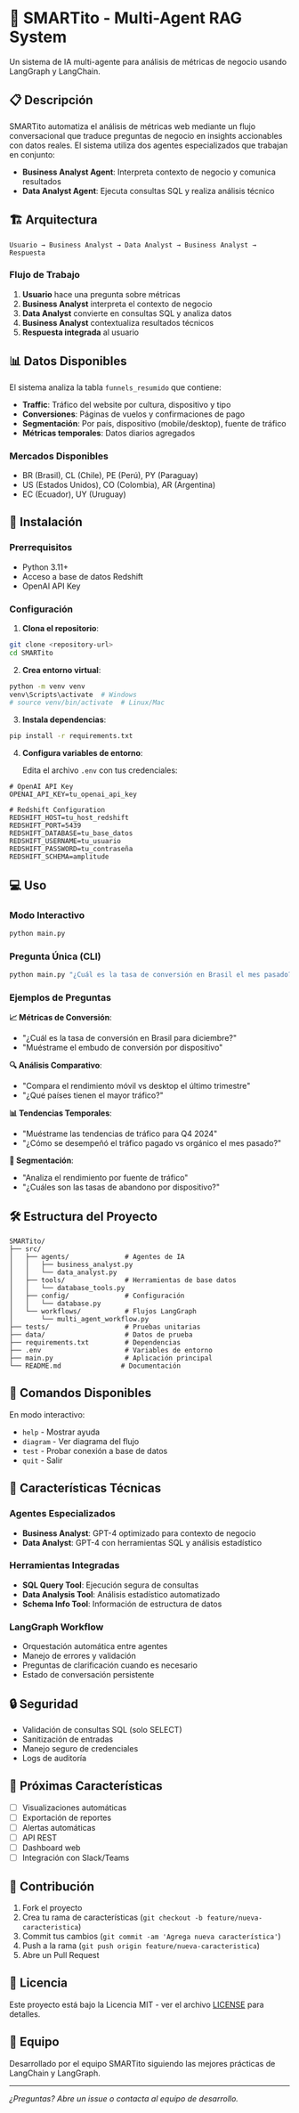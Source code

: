 # 🤖 SMARTito - Multi-Agent RAG System

Un sistema de IA multi-agente para análisis de métricas de negocio usando LangGraph y LangChain.

## 📋 Descripción

SMARTito automatiza el análisis de métricas web mediante un flujo conversacional que traduce preguntas de negocio en insights accionables con datos reales. El sistema utiliza dos agentes especializados que trabajan en conjunto:

- **Business Analyst Agent**: Interpreta contexto de negocio y comunica resultados
- **Data Analyst Agent**: Ejecuta consultas SQL y realiza análisis técnico

## 🏗 Arquitectura

```
Usuario → Business Analyst → Data Analyst → Business Analyst → Respuesta
```

### Flujo de Trabajo
1. **Usuario** hace una pregunta sobre métricas
2. **Business Analyst** interpreta el contexto de negocio
3. **Data Analyst** convierte en consultas SQL y analiza datos
4. **Business Analyst** contextualiza resultados técnicos
5. **Respuesta integrada** al usuario

## 📊 Datos Disponibles

El sistema analiza la tabla `funnels_resumido` que contiene:

- **Traffic**: Tráfico del website por cultura, dispositivo y tipo
- **Conversiones**: Páginas de vuelos y confirmaciones de pago  
- **Segmentación**: Por país, dispositivo (mobile/desktop), fuente de tráfico
- **Métricas temporales**: Datos diarios agregados

### Mercados Disponibles
- BR (Brasil), CL (Chile), PE (Perú), PY (Paraguay)
- US (Estados Unidos), CO (Colombia), AR (Argentina)
- EC (Ecuador), UY (Uruguay)

## 🚀 Instalación

### Prerrequisitos
- Python 3.11+
- Acceso a base de datos Redshift
- OpenAI API Key

### Configuración

1. **Clona el repositorio**:
```bash
git clone <repository-url>
cd SMARTito
```

2. **Crea entorno virtual**:
```bash
python -m venv venv
venv\Scripts\activate  # Windows
# source venv/bin/activate  # Linux/Mac
```

3. **Instala dependencias**:
```bash
pip install -r requirements.txt
```

4. **Configura variables de entorno**:
   
   Edita el archivo `.env` con tus credenciales:
```env
# OpenAI API Key
OPENAI_API_KEY=tu_openai_api_key

# Redshift Configuration  
REDSHIFT_HOST=tu_host_redshift
REDSHIFT_PORT=5439
REDSHIFT_DATABASE=tu_base_datos
REDSHIFT_USERNAME=tu_usuario
REDSHIFT_PASSWORD=tu_contraseña
REDSHIFT_SCHEMA=amplitude
```

## 💻 Uso

### Modo Interactivo
```bash
python main.py
```

### Pregunta Única (CLI)
```bash
python main.py "¿Cuál es la tasa de conversión en Brasil el mes pasado?"
```

### Ejemplos de Preguntas

**📈 Métricas de Conversión**:
- "¿Cuál es la tasa de conversión en Brasil para diciembre?"
- "Muéstrame el embudo de conversión por dispositivo"

**🔍 Análisis Comparativo**:
- "Compara el rendimiento móvil vs desktop el último trimestre"
- "¿Qué países tienen el mayor tráfico?"

**📊 Tendencias Temporales**:
- "Muéstrame las tendencias de tráfico para Q4 2024"
- "¿Cómo se desempeñó el tráfico pagado vs orgánico el mes pasado?"

**🎯 Segmentación**:
- "Analiza el rendimiento por fuente de tráfico"
- "¿Cuáles son las tasas de abandono por dispositivo?"

## 🛠 Estructura del Proyecto

```
SMARTito/
├── src/
│   ├── agents/              # Agentes de IA
│   │   ├── business_analyst.py
│   │   └── data_analyst.py
│   ├── tools/               # Herramientas de base datos
│   │   └── database_tools.py
│   ├── config/              # Configuración
│   │   └── database.py
│   └── workflows/           # Flujos LangGraph
│       └── multi_agent_workflow.py
├── tests/                   # Pruebas unitarias
├── data/                    # Datos de prueba
├── requirements.txt         # Dependencias
├── .env                     # Variables de entorno
├── main.py                  # Aplicación principal
└── README.md               # Documentación
```

## 🔧 Comandos Disponibles

En modo interactivo:
- `help` - Mostrar ayuda
- `diagram` - Ver diagrama del flujo
- `test` - Probar conexión a base de datos  
- `quit` - Salir

## 📝 Características Técnicas

### Agentes Especializados
- **Business Analyst**: GPT-4 optimizado para contexto de negocio
- **Data Analyst**: GPT-4 con herramientas SQL y análisis estadístico

### Herramientas Integradas
- **SQL Query Tool**: Ejecución segura de consultas
- **Data Analysis Tool**: Análisis estadístico automatizado
- **Schema Info Tool**: Información de estructura de datos

### LangGraph Workflow
- Orquestación automática entre agentes
- Manejo de errores y validación
- Preguntas de clarificación cuando es necesario
- Estado de conversación persistente

## 🔒 Seguridad

- Validación de consultas SQL (solo SELECT)
- Sanitización de entradas
- Manejo seguro de credenciales
- Logs de auditoría

## 🚧 Próximas Características

- [ ] Visualizaciones automáticas
- [ ] Exportación de reportes
- [ ] Alertas automáticas
- [ ] API REST
- [ ] Dashboard web
- [ ] Integración con Slack/Teams

## 🤝 Contribución

1. Fork el proyecto
2. Crea tu rama de características (`git checkout -b feature/nueva-caracteristica`)
3. Commit tus cambios (`git commit -am 'Agrega nueva característica'`)
4. Push a la rama (`git push origin feature/nueva-caracteristica`)  
5. Abre un Pull Request

## 📄 Licencia

Este proyecto está bajo la Licencia MIT - ver el archivo [LICENSE](LICENSE) para detalles.

## 👥 Equipo

Desarrollado por el equipo SMARTito siguiendo las mejores prácticas de LangChain y LangGraph.

---

*¿Preguntas? Abre un issue o contacta al equipo de desarrollo.*
